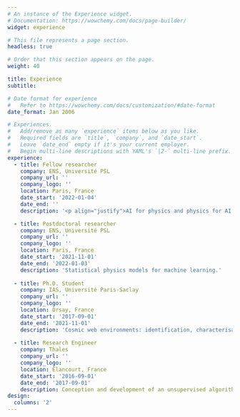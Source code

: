 ```yaml
---
# An instance of the Experience widget.
# Documentation: https://wowchemy.com/docs/page-builder/
widget: experience

# This file represents a page section.
headless: true

# Order that this section appears on the page.
weight: 40

title: Experience
subtitle:

# Date format for experience
#   Refer to https://wowchemy.com/docs/customization/#date-format
date_format: Jan 2006

# Experiences.
#   Add/remove as many `experience` items below as you like.
#   Required fields are `title`, `company`, and `date_start`.
#   Leave `date_end` empty if it's your current employer.
#   Begin multi-line descriptions with YAML's `|2-` multi-line prefix.
experience:
  - title: Fellow researcher
    company: ENS, Université PSL
    company_url: ''
    company_logo: ''
    location: Paris, France
    date_start: '2022-01-04'
    date_end: ''
    description: '<p align="justify">AI for physics and physics for AI: application and use of AI tools for astrophysics and cosmology, development of theoretical physics methodologies for a better understanding of AI systems. Teaching duties at PSL under the data program.</p>'

  - title: Postdoctoral researcher
    company: ENS, Université PSL
    company_url: ''
    company_logo: ''
    location: Paris, France
    date_start: '2021-11-01'
    date_end: '2022-01-03'
    description: 'Statistical physics models for machine learning.'
    
  - title: Ph.D. Student
    company: IAS, Université Paris-Saclay
    company_url: ''
    company_logo: ''
    location: Orsay, France
    date_start: '2017-09-01'
    date_end: '2021-11-01'
    description: 'Cosmic web environments: identification, characterisation and quantification of cosmological information.'
        
  - title: Research Engineer
    company: Thales
    company_url: ''
    company_logo: ''
    location: Élancourt, France
    date_start: '2016-09-01'
    date_end: '2017-09-01'
    description: Conception and development of an unsupervised algorithm to deinterleave radar pulses emitted by satellites.
design:
  columns: '2'
---
```

